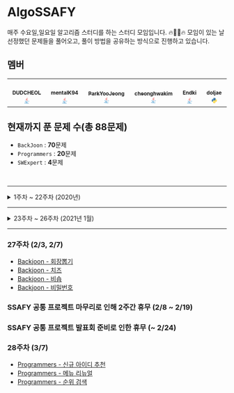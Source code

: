 # AlgoSSAFY

매주 수요일,일요일 알고리즘 스터디를 하는 스터디 모임입니다. 🔥🧑‍💻🔥
모임이 있는 날 선정했던 문제들을 풀어오고, 풀이 방법을 공유하는 방식으로 진행하고 있습니다.
<br>
## 멤버
<table>
  <tr>
    <td align="center"><a href="https://github.com/dudcheol"><img src="https://avatars.githubusercontent.com/u/40655666?s=400&u=4709e0c1faf1af8499e52a07070075aa0b9f6cdc&v=4" width="100px;" alt=""/><br /><sub><b>DUDCHEOL</b><img src="https://raw.githubusercontent.com/devicons/devicon/master/icons/java/java-original.svg" alt="java" width="15" height="15"/></sub></a><br /></td>
    <td align="center"><a href="https://github.com/mentalK94"><img src="https://avatars.githubusercontent.com/u/31653025?s=400&u=e1e05fc1d4800aec4f2b54e46eb7b22a46c10db0&v=4" width="100px;" alt=""/><br /><sub><b>mentalK94</b><img src="https://raw.githubusercontent.com/devicons/devicon/master/icons/java/java-original.svg" alt="java" width="15" height="15"/></sub></a><br /></td>
    <td align="center"><a href="https://github.com/ParkYooJeong"><img src="https://avatars.githubusercontent.com/u/57359207?s=400&v=4" width="100px;" alt=""/><br /><sub><b>ParkYooJeong</b></sub><img src="https://raw.githubusercontent.com/devicons/devicon/master/icons/java/java-original.svg" alt="java" width="15" height="15"/></a><br /></td>
    <td align="center"><a href="https://github.com/cheonghwakim"><img src="https://avatars.githubusercontent.com/u/43662673?s=400&v=4" width="100px;" alt=""/><br /><sub><b>cheonghwakim</b></sub><img src="https://raw.githubusercontent.com/devicons/devicon/master/icons/java/java-original.svg" alt="java" width="15" height="15"/></a><br /></td>
    <td align="center"><a href="https://github.com/Endki"><img src="https://avatars.githubusercontent.com/u/24868601?s=400&u=17d281d52787a0d0df6bad9f3b1526d1c6cb5a83&v=4" width="100px;" alt=""/><br /><sub><b>Endki</b><img src="https://raw.githubusercontent.com/devicons/devicon/master/icons/java/java-original.svg" alt="java" width="15" height="15"/></sub></a><br /></td>
        <td align="center"><a href="https://github.com/doljae"><img src="https://static.solved.ac/uploads/profile/360x360/fee1816731554225d28d60c04d73150526132263.png" width="100px;" alt=""/><br /><sub><b>doljae</b><img src="https://raw.githubusercontent.com/devicons/devicon/master/icons/python/python-original.svg" alt="python" width="15" height="15"/></sub></a><br /></td>
  </tr>
</table>



## 현재까지 푼 문제 수(총 88문제)

* `BackJoon` : **70**문제
* `Programmers` : **20**문제
* `SWExpert` : **4**문제

<br>

---

<details>
    <summary>1주차 ~ 22주차 (2020년)</summary>

### 1주차 (07/29, 08/01)

* [해시](https://d2.naver.com/helloworld/831311)
* [Java 8 API 스택 공식문서](https://docs.oracle.com/javase/8/docs/api/java/util/Stack.html)
* [스택관련 블로그](https://gmlwjd9405.github.io/2018/08/03/data-structure-stack.html)
* [2019 카카오 개발자 겨울 인턴십](https://programmers.co.kr/learn/challenges?tab=all_challenges)
* [2020 카카오 인턴십](https://programmers.co.kr/learn/challenges?tab=all_challenges)

### 2주차 (08/05, 08/09)

* 순열과 조합
* 정렬
* Union-Find
* Kruskal Algorithm

### 3주차 (08/12, 08/16)
* 2018 카카오 블라인드 채용

### 4주차 (08/19, 08/23)
* 2018 카카오 블라인드 채용

### 5주차 (08/26, 08/30)
* Trie 자료구조 학습
* 2018 카카오 블라인드 채용
* 2019 카카오 블라인드 채용

### 6주차 (9/2, 9/6)
* [2019 카카오 블라인드 채용 - 무지의 먹방 라이브](https://programmers.co.kr/learn/courses/30/lessons/42891)
* [2019 카카오 블라인드 채용 - 실패율](https://programmers.co.kr/learn/courses/30/lessons/42889)
* [Backjoon - 녹색입은 애가 젤다지](https://www.acmicpc.net/problem/4485)
* [Backjoon - 샘터](https://www.acmicpc.net/problem/18513)

### 7주차 (9/9, 기업 코딩테스트로 인한 휴무)
* [swexpert - 규영이와 인영이의 카드게임](https://swexpertacademy.com/main/code/problem/problemDetail.do?contestProbId=AWgv9va6HnkDFAW0&categoryId=AWgv9va6HnkDFAW0&categoryType=CODE&&&)
* [swexpert - 보호 필름](https://swexpertacademy.com/main/code/problem/problemDetail.do?contestProbId=AV5V1SYKAaUDFAWu&categoryId=AV5V1SYKAaUDFAWu&categoryType=CODE)

### 8주차 (9/16, 9/20)
* [swexpert - 최솟값으로 이동하기](https://swexpertacademy.com/main/code/problem/problemDetail.do?contestProbId=AWDTN0cKr1oDFAWD&categoryId=AWDTN0cKr1oDFAWD&categoryType=CODE)
* [swexpert - 홈 방범 서비스](https://swexpertacademy.com/main/code/problem/problemDetail.do?contestProbId=AV5V61LqAf8DFAWu&categoryId=AV5V61LqAf8DFAWu&categoryType=CODE)
* [Backjoon - 스타트 택시](https://www.acmicpc.net/problem/19238)
* [Backjoon - 어른 상어](https://www.acmicpc.net/problem/19237)

### 9주차 (추석휴무, 10/4)
* [Backjoon - 구슬 탈출 2](https://www.acmicpc.net/problem/13460)
* [Backjoon - 청소년 상어](https://www.acmicpc.net/problem/19236)

### 10주차 (10/7, 10/11)
* [Backjoon - 2048(Easy)](https://www.acmicpc.net/problem/12100)
* [Backjoon - 뱀](https://www.acmicpc.net/problem/3190)
* [Backjoon - 경사로](https://www.acmicpc.net/problem/14890)
* [Backjoon - 시험 감독](https://www.acmicpc.net/problem/13458)

### 11주차 (10/14, 삼성 역량테스트로 인한 휴무)
* [Backjoon - 주사위 굴리기](https://www.acmicpc.net/problem/14499)
* [Backjoon - 큐빙](https://www.acmicpc.net/problem/5373)

### 12주차 (10/21, 10/25)
* [Programmers - 가장 먼 노드](https://programmers.co.kr/learn/courses/30/lessons/49189)
* [Programmers - 순위](https://programmers.co.kr/learn/courses/30/lessons/49191)
* [Kruskal Algorithm](https://blog.naver.com/ssarang8649/221038259400)
* [Prim Algorithm](http://blog.naver.com/PostView.nhn?blogId=ssarang8649&logNo=220992988177)
* [Dijkstra Algorithm](https://gaybee.tistory.com/34)
* [Floyd-Warshall Algorithm](https://velog.io/@pandahun/%EC%95%8C%EA%B3%A0%EB%A6%AC%EC%A6%98-%EC%A0%95%EB%A6%AC-%ED%94%8C%EB%A1%9C%EC%9D%B4%EB%93%9C-%EC%9B%8C%EC%85%9C-%EB%B0%B1%EC%A4%80-11404-java)
* [Bellman-Ford Algorithm](https://code0xff.tistory.com/24)

### 13주차 (10/28, 11/01)
* [Backjoon - 빗물](https://www.acmicpc.net/problem/14719)
* [Backjoon - 타임머신](https://www.acmicpc.net/problem/1440)
* [Backjoon - 별자리 만들기](https://www.acmicpc.net/problem/4386)
* [Backjoon - 특정한 최단 경우](https://www.acmicpc.net/problem/1504)

### 14주차 (11/04, 11/08)
* [Backjoon - Puyo Puyo](https://www.acmicpc.net/problem/11559)
* [Backjoon - 나이트의 이동](https://www.acmicpc.net/problem/7562)
* [Backjoon - 네트워크 연결](https://www.acmicpc.net/problem/1922)
* [Backjoon - 불!](https://www.acmicpc.net/problem/4179)
* [Backjoon - 적록색약](https://www.acmicpc.net/problem/10026)

### 15주차 (11/11, 11/15)
* [Backjoon - 무서운 아르바이트](https://www.acmicpc.net/problem/12846)
* [Backjoon - SNS](https://www.acmicpc.net/problem/2533)
* [Backjoon - 게임 개발](https://www.acmicpc.net/problem/1516)
* [Backjoon - 외계인의 기타연주](https://www.acmicpc.net/problem/2841)
* [Backjoon - 소용돌이 예쁘게 출력하기](https://www.acmicpc.net/problem/1022)

### 16주차 (11/18, 11/22)
* [Backjoon - 후보 추천하기](https://www.acmicpc.net/problem/1713)
* [Backjoon - 미친 아두이노](https://www.acmicpc.net/problem/8972)

### 17주차 (11/29, SSAFY FINAL PROJECT로 인한 휴무)
* [Backjoon - 여행 가자](https://www.acmicpc.net/problem/1976)
* [Backjoon - 전화번호 목록](https://www.acmicpc.net/problem/5052)

### 18주차 (12/2, 12/6)
* [Backjoon - 카드 정렬하기](https://www.acmicpc.net/problem/1715)
* [Backjoon - 보석 도둑](https://www.acmicpc.net/problem/1202)
* [Backjoon - 친구 네트워크](https://www.acmicpc.net/problem/4195)
* [Backjoon - 문자열 폭발](https://www.acmicpc.net/problem/9935)

### 19주차 (12/9, 일부인원 개인사정 및 해커톤 참가로 인한 휴무)
* [Backjoon - 음주 코딩](https://www.acmicpc.net/problem/5676)
* [Backjoon - 소수의 곱](https://www.acmicpc.net/problem/2014)

### 20주차 (12/16, 12/20)
* [Backjoon - 오큰수](https://www.acmicpc.net/problem/17298)
* [Backjoon - 감소하는 수](https://www.acmicpc.net/problem/1038)
* [Backjoon - 옥상 정원 꾸미기](https://www.acmicpc.net/problem/6198)
* [Backjoon - 오등큰수](https://www.acmicpc.net/problem/17299)
* [Backjoon - 괄호 제거](https://www.acmicpc.net/problem/2800)

### 21주차 (12/23, 12/27)
* [Backjoon - 강의실 배정](https://www.acmicpc.net/problem/11000)
* [Backjoon - 색종이 붙이기](https://www.acmicpc.net/problem/17136)
* [Backjoon - 집합의 표현](https://www.acmicpc.net/problem/1717)
* [Backjoon - ⚾](https://www.acmicpc.net/problem/17281)

### 22주차 (12/30, 2021-1/3)

* [Backjoon - 연료 채우기](https://www.acmicpc.net/problem/1826)
* [Backjoon - 레이저 통신](https://www.acmicpc.net/problem/6087)
* [Backjoon - 화장실의 규칙](https://www.acmicpc.net/problem/19640)
* [Backjoon - Brainf**k 인터프리터](https://www.acmicpc.net/problem/3954)

</details>

---

<details>
    <summary>23주차 ~ 26주차 (2021년 1월)</summary>

### 23주차 (1/6, 1/10)

* [Backjoon - 배열 돌리기 4](https://www.acmicpc.net/problem/17406)
* [Backjoon - 압축](https://www.acmicpc.net/problem/1662)
* [Backjoon - 게리맨더링](https://www.acmicpc.net/problem/17471)
* [Backjoon - 컵라면](https://www.acmicpc.net/problem/1781)

### 24주차 (1/13, 1/17)

* [Backjoon - 이중 우선순위 큐](https://www.acmicpc.net/problem/7662)
* [Backjoon - 크게 만들기](https://www.acmicpc.net/problem/2812)
* [Backjoon - 다리 만들기 2](https://www.acmicpc.net/problem/17472)
* [Backjoon - 싸지방에 간 준하](https://www.acmicpc.net/problem/12764)

### 25주차 (1/20, 1/24)

* [Backjoon - Count Circle Groups](https://www.acmicpc.net/problem/10216)
* [Backjoon - 휴게소 세우기](https://www.acmicpc.net/problem/1477)
* [Backjoon - 멀티탭 스케줄링](https://www.acmicpc.net/problem/1700)
* [Backjoon - 센서](https://www.acmicpc.net/problem/2212)

### 26주차 (1/27, 1/31)

* [Backjoon - 빙산](https://www.acmicpc.net/problem/2573)
* [Backjoon - 평범한 배낭](https://www.acmicpc.net/problem/12865)
* [Backjoon - 통학버스](https://www.acmicpc.net/problem/2513)
* [Backjoon - 스타트링크](https://www.acmicpc.net/problem/5014)

</details>

---

### 27주차 (2/3, 2/7)

- [Backjoon - 회장뽑기](https://www.acmicpc.net/problem/2660)
- [Backjoon - 치즈](https://www.acmicpc.net/problem/2636)
- [Backjoon - 비숍](https://www.acmicpc.net/problem/1799)
- [Backjoon - 비밀번호](https://www.acmicpc.net/problem/13908)

### SSAFY 공통 프로젝트 마무리로 인해 2주간 휴무 (2/8 ~ 2/19)

### SSAFY 공통 프로젝트 발표회 준비로 인한 휴무 (~ 2/24)

### 28주차 (3/7)

- [Programmers - 신규 아이디 추천](https://programmers.co.kr/learn/courses/30/lessons/72410)
- [Programmers - 메뉴 리뉴얼](https://programmers.co.kr/learn/courses/30/lessons/72411)
- [Programmers - 순위 검색](https://programmers.co.kr/learn/courses/30/lessons/72412)

